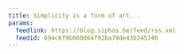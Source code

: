 ```yaml
---
title: Simplicity is a form of art...
params:
  feedlink: https://blog.siphos.be/feed/rss.xml
  feedid: 694c6f9b660d64f92ba79de43b245746
---
```

